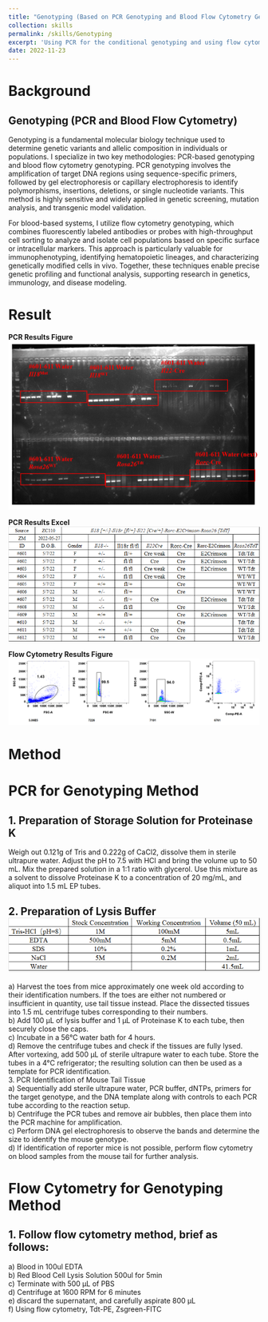 ```yaml
---
title: "Genotyping (Based on PCR Genotyping and Blood Flow Cytometry Genotyping)"
collection: skills
permalink: /skills/Genotyping
excerpt: 'Using PCR for the conditional genotyping and using flow cytometry for the Repot mice or Fate-Mapping. <br><img src="/images/Flow.png">'
date: 2022-11-23
---
```


Background
======
## Genotyping (PCR and Blood Flow Cytometry)
Genotyping is a fundamental molecular biology technique used to determine genetic variants and allelic composition in individuals or populations. I specialize in two key methodologies: PCR-based genotyping and blood flow cytometry genotyping. PCR genotyping involves the amplification of target DNA regions using sequence-specific primers, followed by gel electrophoresis or capillary electrophoresis to identify polymorphisms, insertions, deletions, or single nucleotide variants. This method is highly sensitive and widely applied in genetic screening, mutation analysis, and transgenic model validation.<br>

For blood-based systems, I utilize flow cytometry genotyping, which combines fluorescently labeled antibodies or probes with high-throughput cell sorting to analyze and isolate cell populations based on specific surface or intracellular markers. This approach is particularly valuable for immunophenotyping, identifying hematopoietic lineages, and characterizing genetically modified cells in vivo. Together, these techniques enable precise genetic profiling and functional analysis, supporting research in genetics, immunology, and disease modeling.<br>

Result
======
**PCR Results Figure**<br><img src='/images/PCR.png'><br>

**PCR Results Excel**<br><img src='/images/excel.png'><br>

**Flow Cytometry Results Figure**<br><img src='/images/Flow.png'><br>


Method
======
# PCR for Genotyping Method
## 1. Preparation of Storage Solution for Proteinase K<br>
Weigh out 0.121g of Tris and 0.222g of CaCl2, dissolve them in sterile ultrapure water. Adjust the pH to 7.5 with HCl and bring the volume up to 50 mL. Mix the prepared solution in a 1:1 ratio with glycerol. Use this mixture as a solvent to dissolve Proteinase K to a concentration of 20 mg/mL, and aliquot into 1.5 mL EP tubes.
## 2. Preparation of Lysis Buffer<br><img src='/images/excel2.png'><br>
a) Harvest the toes from mice approximately one week old according to their identification numbers. If the toes are either not numbered or insufficient in quantity, use tail tissue instead. Place the dissected tissues into 1.5 mL centrifuge tubes corresponding to their numbers.<br>
b) Add 100 µL of lysis buffer and 1 µL of Proteinase K to each tube, then securely close the caps.<br>
c) Incubate in a 56°C water bath for 4 hours.<br>
d) Remove the centrifuge tubes and check if the tissues are fully lysed. After vortexing, add 500 µL of sterile ultrapure water to each tube. Store the tubes in a 4°C refrigerator; the resulting solution can then be used as a template for PCR identification.<br>
3. PCR Identification of Mouse Tail Tissue<br>
a) Sequentially add sterile ultrapure water, PCR buffer, dNTPs, primers for the target genotype, and the DNA template along with controls to each PCR tube according to the reaction setup.<br>
b) Centrifuge the PCR tubes and remove air bubbles, then place them into the PCR machine for amplification.<br>
c) Perform DNA gel electrophoresis to observe the bands and determine the size to identify the mouse genotype.<br>
d) If identification of reporter mice is not possible, perform flow cytometry on blood samples from the mouse tail for further analysis.<br>

# Flow Cytometry for Genotyping Method
## 1. Follow flow cytometry method, brief as follows:<br>
a) Blood in 100ul EDTA<br>
b) Red Blood Cell Lysis Solution 500ul for 5min<br>
c) Terminate with 500 µL of PBS<br>
d) Centrifuge at 1600 RPM for 6 minutes<br>
e) discard the supernatant, and carefully aspirate 800 µL<br>
f) Using flow cytometry, Tdt-PE, Zsgreen-FITC
